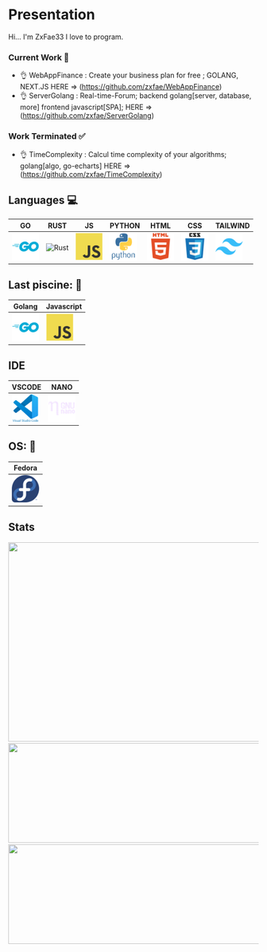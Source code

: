 # Presentation

Hi... I'm ZxFae33
I love to program.

### Current Work 🚀
- 👌 WebAppFinance : Create your business plan for free ; GOLANG, NEXT.JS HERE => (https://github.com/zxfae/WebAppFinance)
- :ok_hand: ServerGolang : Real-time-Forum; backend golang[server, database, more] frontend javascript[SPA]; HERE => (https://github.com/zxfae/ServerGolang)


### Work Terminated ✅
- 👌 TimeComplexity : Calcul time complexity of your algorithms; golang[algo, go-echarts] HERE => (https://github.com/zxfae/TimeComplexity)

## Languages :computer:

| GO | RUST | JS | PYTHON | HTML | CSS | TAILWIND
|----------|----------|----------|-----|-----|-----|------|
| <img src="https://github.com/devicons/devicon/blob/master/icons/go/go-original-wordmark.svg" title="Golang" alt="Golang" width="55" height="55"/> | <img src="https://www.rust-lang.org/logos/rust-logo-128x128.png" title="Rust"  alt="Rust" width="55" height="55"/> |  <img src="https://github.com/devicons/devicon/blob/master/icons/javascript/javascript-original.svg" title="JavaScript" alt="JavaScript" width="55" height="55"/> | <img src="https://github.com/devicons/devicon/blob/master/icons/python/python-original-wordmark.svg" title="Python" alt="Python" width="55" height="55"/> |  <img src="https://github.com/devicons/devicon/blob/master/icons/html5/html5-plain-wordmark.svg" title="HTML" alt="HTML" width="55" height="55"/> |<img src="https://github.com/devicons/devicon/blob/master/icons/css3/css3-original-wordmark.svg" title="CSS" alt="CSS" width="55" height="55"/> | <img src="https://github.com/devicons/devicon/blob/master/icons/tailwindcss/tailwindcss-original.svg" title="CSS" alt="CSS" width="55" height="55"/>


## Last piscine: :ocean:

| Golang | Javascript |
|----------|----------|
| <img src="https://github.com/devicons/devicon/blob/master/icons/go/go-original-wordmark.svg" title="Golang" alt="Golang" width="55" height="55"/> |  <img src="https://github.com/devicons/devicon/blob/master/icons/javascript/javascript-original.svg" title="JavaScript" alt="JavaScript" width="55" height="55"/> 

## IDE

| VSCODE | NANO
|----------|----------|
| <img src="https://github.com/devicons/devicon/blob/master/icons/vscode/vscode-original-wordmark.svg" title="VSCode" alt="VSCode" width="55" height="55"/> | <img src="https://github.com/devicons/devicon/blob/master/icons/nano/nano-original-wordmark.svg" title="Nano"  alt="Nano" width="55" height="55"/> |

## OS: :floppy_disk:

| Fedora |
|----------|
| <img src="https://github.com/devicons/devicon/blob/master/icons/fedora/fedora-original.svg" title="Fedora" alt="Fedora" width="55" height="55"/>

## Stats
<p align="center">
 <img width="600" height="400" src="https://github-readme-stats.vercel.app/api/top-langs/?username=zxfae&theme=merko&show_icons=true&count_private=true&hide_border=false">
  <img width="600" height="200" src="https://github-readme-stats.vercel.app/api?username=zxfae&theme=merko&show_icons=true&hide_border=false">
  <img width="600" height="200" src="https://github-readme-streak-stats.herokuapp.com/?user=zxfae&theme=merko&hide_border=false">
</p>
